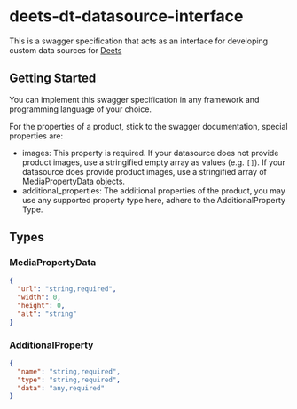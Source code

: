 # deets-dt-datasource-interface

This is a swagger specification that acts as an interface for developing custom data sources for [Deets](https://deets.waterbyte.club)

## Getting Started

You can implement this swagger specification in any framework and programming language of your choice.

For the properties of a product, stick to the swagger documentation, special properties are:

- images: This property is required. If your datasource does not provide product images, use a stringified empty array as values (e.g. `[]`). If your datasource does provide product images, use a stringified array of MediaPropertyData objects.
- additional_properties: The additional properties of the product, you may use any supported property type here, adhere to the AdditionalProperty Type.

## Types

### MediaPropertyData

<!-- type MediaPropertyData struct {
URL string `json:"url"`
Width *int `json:"width,omitempty"`
Height *int `json:"height,omitempty"`
Alt \*string `json:"alt,omitempty"`
} -->

```json
{
  "url": "string,required",
  "width": 0,
  "height": 0,
  "alt": "string"
}
```

### AdditionalProperty

```json
{
  "name": "string,required",
  "type": "string,required",
  "data": "any,required"
}
```
